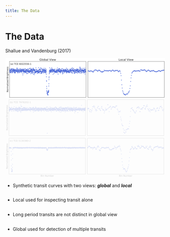 ```yaml
---
title: The Data
---
```


# The Data

Shallue and Vandenburg (2017)

<div class="grid grid-cols-3 justify-center justify-items-center items-start -mt-5">
<div class="col-span-2 self-center">
<div>
  <img src="/images/transit_curve_1.png" class="w-125 shadow-xl" />
  </div>
  <div>
  <img src="/images/transit_curve_2.png" class="w-125 shadow-xl not-active" />
  </div>
  <div>
  <img src="/images/transit_curve_3.png" class="w-125 shadow-xl not-active" />
  </div>
</div>

<div class="list ml-5">
<p class="">

* Synthetic transit curves with two views: ***global*** and ***local***

</p>

<p class="not-active">

* Local used for inspecting transit alone

</p>

<p class="not-active">

* Long period transits are not distinct in global view

</p>

<p class="not-active">

* Global used for detection of multiple transits

</p>

</div>
</div>

<style>

  .list li{
    margin-bottom: 1.8rem !important;
  }
  .not-active {
    opacity: 20%;
}
</style>

<!--
Global View: 1 Orbital Period
Local View: 4 Transit Durations
-->
